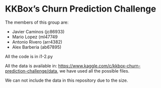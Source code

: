 # KKBox’s Churn Prediction Challenge

The members of this group are:
- Javier Caminos (jc86933)
- Mario Lopez (ml47749
- Antonio Rivero (arr4382)
- Alex Barberia (ab67895)

All the code is in i1-2.py

All the data is available in: https://www.kaggle.com/c/kkbox-churn-prediction-challenge/data, we have used all the possible files.

We can not include the data in this repository due to the size.
